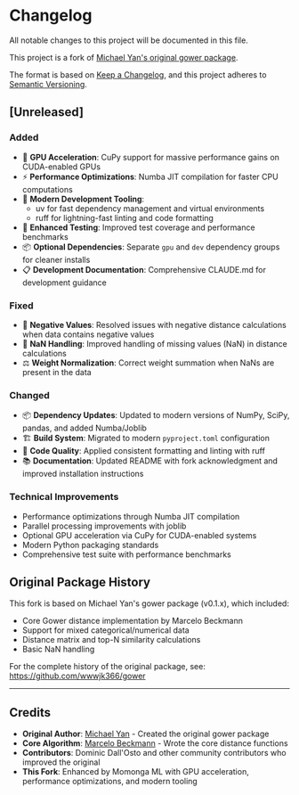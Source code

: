 # Changelog

All notable changes to this project will be documented in this file.

This project is a fork of [Michael Yan's original gower package](https://github.com/wwwjk366/gower).

The format is based on [Keep a Changelog](https://keepachangelog.com/en/1.0.0/),
and this project adheres to [Semantic Versioning](https://semver.org/spec/v2.0.0.html).

## [Unreleased]

### Added
- 🚀 **GPU Acceleration**: CuPy support for massive performance gains on CUDA-enabled GPUs
- ⚡ **Performance Optimizations**: Numba JIT compilation for faster CPU computations
- 🔧 **Modern Development Tooling**: 
  - uv for fast dependency management and virtual environments
  - ruff for lightning-fast linting and code formatting
- 🧪 **Enhanced Testing**: Improved test coverage and performance benchmarks
- 📦 **Optional Dependencies**: Separate `gpu` and `dev` dependency groups for cleaner installs
- 📋 **Development Documentation**: Comprehensive CLAUDE.md for development guidance

### Fixed
- 🐛 **Negative Values**: Resolved issues with negative distance calculations when data contains negative values
- 🔢 **NaN Handling**: Improved handling of missing values (NaN) in distance calculations
- ⚖️ **Weight Normalization**: Correct weight summation when NaNs are present in the data

### Changed
- 📦 **Dependency Updates**: Updated to modern versions of NumPy, SciPy, pandas, and added Numba/Joblib
- 🏗️ **Build System**: Migrated to modern `pyproject.toml` configuration
- 🧹 **Code Quality**: Applied consistent formatting and linting with ruff
- 📚 **Documentation**: Updated README with fork acknowledgment and improved installation instructions

### Technical Improvements
- Performance optimizations through Numba JIT compilation
- Parallel processing improvements with joblib
- Optional GPU acceleration via CuPy for CUDA-enabled systems
- Modern Python packaging standards
- Comprehensive test suite with performance benchmarks

## Original Package History

This fork is based on Michael Yan's gower package (v0.1.x), which included:
- Core Gower distance implementation by Marcelo Beckmann
- Support for mixed categorical/numerical data
- Distance matrix and top-N similarity calculations
- Basic NaN handling

For the complete history of the original package, see: https://github.com/wwwjk366/gower

---

## Credits

- **Original Author**: [Michael Yan](https://github.com/wwwjk366) - Created the original gower package
- **Core Algorithm**: [Marcelo Beckmann](https://sourceforge.net/projects/gower-distance-4python/files/) - Wrote the core distance functions  
- **Contributors**: Dominic Dall'Osto and other community contributors who improved the original
- **This Fork**: Enhanced by Momonga ML with GPU acceleration, performance optimizations, and modern tooling